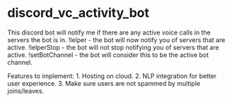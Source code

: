 # discord_vc_activity_bot
This discord bot will notify me if there are any active voice calls in the servers the bot is in.
!lelper - the bot will now notify you of servers that are active.
!lelperStop - the bot will not stop notifying you of servers that are active.
!setBotChannel - the bot will consider this to be the active bot channel.

Features to implement:
    1. Hosting on cloud.
    2. NLP integration for better user experience.
    3. Make sure users are not spammed by multiple joins/leaves.